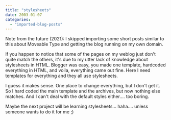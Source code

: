 ```yaml
---
title: "stylesheets"
date: 2003-01-07
categories: 
  - "imported-blog-posts"
---
```


Note from the future (2021): I skipped importing some short posts similar to this about Moveable Type and getting the blog running on my own domain.

If you happen to notice that some of the pages on my weblog just don't quite match the others, it's due to my utter lack of knowledge about stylesheets in HTML. Blogger was easy, you made one template, hardcoded everything in HTML, and voila, everything came out fine. Here I need templates for everything and they all use stylesheets.

I guess it makes sense. One place to change everything, but I don't get it. So I hard coded the main template and the archives, but now nothing else matches. And I can't deal with the default styles either…. too boring.

Maybe the next project will be learning stylesheets… haha…. unless someone wants to do it for me ;)
